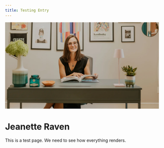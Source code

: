 ```yaml
---
title: Testing Entry
---
```

![](/static/images/jeanette-raven-hero-desktop.webp)

# Jeanette Raven

This is a test page. We need to see how everything renders.